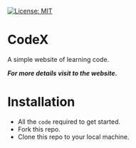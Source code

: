 [![License: MIT](https://img.shields.io/badge/License-MIT-yellow.svg)](https://opensource.org/licenses/MIT)
# CodeX

A simple website of learning code.

**_For more details visit to the website._**
# Installation
* All the ```code``` required to get started.
* Fork this repo.
* Clone this repo to your local machine.
